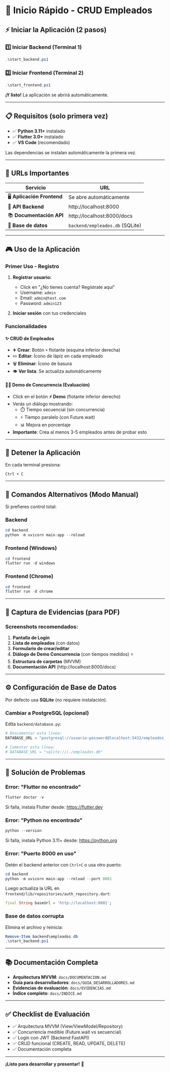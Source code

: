 # 🚀 Inicio Rápido - CRUD Empleados

## ⚡ Iniciar la Aplicación (2 pasos)

### 1️⃣ Iniciar Backend (Terminal 1)
```powershell
.\start_backend.ps1
```

### 2️⃣ Iniciar Frontend (Terminal 2)
```powershell
.\start_frontend.ps1
```

**¡Y listo!** La aplicación se abrirá automáticamente.

---

## 📋 Requisitos (solo primera vez)

- ✅ **Python 3.11+** instalado
- ✅ **Flutter 3.0+** instalado
- ✅ **VS Code** (recomendado)

Las dependencias se instalan automáticamente la primera vez.

---

## 🔗 URLs Importantes

| Servicio | URL |
|----------|-----|
| 🖥️ **Aplicación Frontend** | Se abre automáticamente |
| 🔧 **API Backend** | http://localhost:8000 |
| 📚 **Documentación API** | http://localhost:8000/docs |
| 💾 **Base de datos** | `backend/empleados.db` (SQLite) |

---

## 🎮 Uso de la Aplicación

### Primer Uso - Registro

1. **Registrar usuario:**
   - Click en "¿No tienes cuenta? Regístrate aquí"
   - Username: `admin`
   - Email: `admin@test.com`
   - Password: `admin123`

2. **Iniciar sesión** con tus credenciales

### Funcionalidades

#### ✨ CRUD de Empleados
- ➕ **Crear**: Botón `+` flotante (esquina inferior derecha)
- ✏️ **Editar**: Ícono de lápiz en cada empleado
- 🗑️ **Eliminar**: Ícono de basura
- 👁️ **Ver lista**: Se actualiza automáticamente

#### 🏃‍♂️ Demo de Concurrencia (Evaluación)
- Click en el botón **⚡ Demo** (flotante inferior derecho)
- Verás un diálogo mostrando:
  - ⏱️ Tiempo secuencial (sin concurrencia)
  - ⚡ Tiempo paralelo (con Future.wait)
  - 📊 Mejora en porcentaje
- **Importante**: Crea al menos 3-5 empleados antes de probar esto

---

## 🛑 Detener la Aplicación

En cada terminal presiona:
```
Ctrl + C
```

---

## 🔄 Comandos Alternativos (Modo Manual)

Si prefieres control total:

### Backend
```powershell
cd backend
python -m uvicorn main:app --reload
```

### Frontend (Windows)
```powershell
cd frontend
flutter run -d windows
```

### Frontend (Chrome)
```powershell
cd frontend
flutter run -d chrome
```

---

## 📸 Captura de Evidencias (para PDF)

### Screenshots recomendados:

1. **Pantalla de Login**
2. **Lista de empleados** (con datos)
3. **Formulario de crear/editar**
4. **Diálogo de Demo Concurrencia** (con tiempos medidos) ⭐
5. **Estructura de carpetas** (MVVM)
6. **Documentación API** (http://localhost:8000/docs)

---

## ⚙️ Configuración de Base de Datos

Por defecto usa **SQLite** (no requiere instalación).

### Cambiar a PostgreSQL (opcional)

Edita `backend/database.py`:

```python
# Descomentar esta línea:
DATABASE_URL = "postgresql://usuario:password@localhost:5432/empleados_db"

# Comentar esta línea:
# DATABASE_URL = "sqlite:///./empleados.db"
```

---

## 🐛 Solución de Problemas

### Error: "Flutter no encontrado"
```powershell
flutter doctor -v
```
Si falla, instala Flutter desde: https://flutter.dev

### Error: "Python no encontrado"
```powershell
python --version
```
Si falla, instala Python 3.11+ desde: https://python.org

### Error: "Puerto 8000 en uso"
Detén el backend anterior con `Ctrl+C` o usa otro puerto:
```powershell
cd backend
python -m uvicorn main:app --reload --port 8001
```

Luego actualiza la URL en `frontend/lib/repositories/auth_repository.dart`:
```dart
final String baseUrl = 'http://localhost:8001';
```

### Base de datos corrupta
Elimina el archivo y reinicia:
```powershell
Remove-Item backend\empleados.db
.\start_backend.ps1
```

---

## 📚 Documentación Completa

- **Arquitectura MVVM**: `docs/DOCUMENTACION.md`
- **Guía para desarrolladores**: `docs/GUIA_DESARROLLADORES.md`
- **Evidencias de evaluación**: `docs/EVIDENCIAS.md`
- **Índice completo**: `docs/INDICE.md`

---

## ✅ Checklist de Evaluación

- ✅ Arquitectura MVVM (View/ViewModel/Repository)
- ✅ Concurrencia medible (Future.wait vs secuencial)
- ✅ Login con JWT (Backend FastAPI)
- ✅ CRUD funcional (CREATE, READ, UPDATE, DELETE)
- ✅ Documentación completa

---

**¡Listo para desarrollar y presentar!** 🎉

